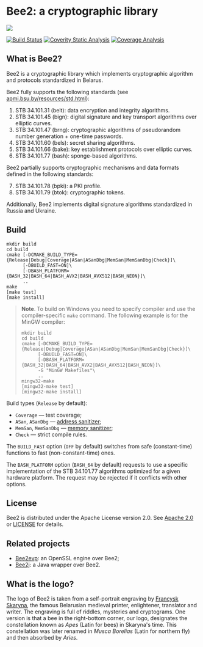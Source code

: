 Bee2: a cryptographic library
=============================

![](img/bee2.png)

[![Build Status](https://travis-ci.com/agievich/bee2.svg?branch=master)](https://travis-ci.com/agievich/bee2)
[![Coverity Static Analysis](https://scan.coverity.com/projects/8544/badge.svg)](https://scan.coverity.com/projects/agievich-bee2)
[![Coverage Analysis](https://codecov.io/gh/agievich/bee2/coverage.svg?branch=master)](https://codecov.io/gh/agievich/bee2?branch=master)

What is Bee2?
-------------

Bee2 is a cryptographic library which implements cryptographic 
algorithm and protocols standardized in Belarus. 

Bee2 fully supports the following standards 
(see [apmi.bsu.by/resources/std.html](http://apmi.bsu.by/resources/std.html)):

1. STB 34.101.31 (belt): data encryption and integrity algorithms.
2. STB 34.101.45 (bign): digital signature and key transport algorithms 
   over elliptic curves.
3. STB 34.101.47 (brng): cryptographic algorithms of pseudorandom number 
   generation + one-time passwords.
4. STB 34.101.60 (bels): secret sharing algorithms.
5. STB 34.101.66 (bake): key establishment protocols over elliptic curves. 
6. STB 34.101.77 (bash): sponge-based algorithms. 

Bee2 partially supports cryptographic mechanisms and data formats defined in 
the following standards:

7. STB 34.101.78 (bpki): a PKI profile. 
8. STB 34.101.79 (btok): cryptographic tokens. 

Additionally, Bee2 implements digital signature algorithms standardized in 
Russia and Ukraine.

Build
-----
```
mkdir build
cd build
cmake [-DCMAKE_BUILD_TYPE={Release|Debug|Coverage|ASan|ASanDbg|MemSan|MemSanDbg|Check}]\
      [-DBUILD_FAST=ON]\
      [-DBASH_PLATFORM={BASH_32|BASH_64|BASH_AVX2|BASH_AVX512|BASH_NEON}]\
      ..
make
[make test]
[make install]
```

> **Note**. To build on Windows you need to specify compiler and use the
compiler-specific `make` command. The following example is for the MinGW
compiler:
> ```
> mkdir build
> cd build
> cmake [-DCMAKE_BUILD_TYPE={Release|Debug|Coverage|ASan|ASanDbg|MemSan|MemSanDbg|Check}]\
>       [-DBUILD_FAST=ON]\
>       [-DBASH_PLATFORM={BASH_32|BASH_64|BASH_AVX2|BASH_AVX512|BASH_NEON}]\
>       -G "MinGW Makefiles"\
>       ..
> mingw32-make
> [mingw32-make test]
> [mingw32-make install]
> ```

Build types (`Release` by default):
   
*  `Coverage` — test coverage;
*  `ASan`, `ASanDbg` — [address sanitizer](http://en.wikipedia.org/wiki/AddressSanitizer);
*  `MemSan`, `MemSanDbg` — [memory sanitizer](http://code.google.com/p/memory-sanitizer/);
*  `Check` — strict compile rules.

The `BUILD_FAST` option (`OFF` by default) switches from safe (constant-time) 
functions to fast (non-constant-time) ones.

The `BASH_PLATFORM` option (`BASH_64` by default) requests to use a specific
implementation of the STB 34.101.77 algorithms optimized for a given hardware
platform. The request may be rejected if it conflicts with other options.

License
-------

Bee2 is distributed under the Apache License version 2.0. See 
[Apache 2.0](http://www.apache.org/licenses/LICENSE-2.0) or 
[LICENSE](LICENSE.txt) for details.

Related projects
----------------

* [Bee2evp](https://github.com/bcrypto/bee2evp): an OpenSSL engine over Bee2;
* [Bee2j](https://github.com/bcrypto/bee2j): a Java wrapper over Bee2.

What is the logo?
-----------------

The logo of Bee2 is taken from a self-portrait engraving by 
[Francysk Skaryna](https://en.wikipedia.org/wiki/Francysk_Skaryna), 
the famous Belarusian medieval printer, enlightener, translator and writer. 
The engraving is full of riddles, mysteries and cryptograms. One version 
is that a bee in the right-bottom corner, our logo, designates the 
constellation known as *Apes* (Latin for bees) in Skaryna's time. This 
constellation was later renamed in *Musca Borelias* (Latin for northern 
fly) and then absorbed by *Aries*.

